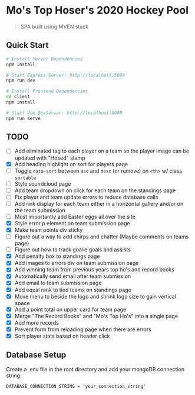 # Mo's Top Hoser's 2020 Hockey Pool
> SPA built using MVEN stack
## Quick Start

```bash
# Install Server Dependencies
npm install

# Start Express Server: http://localhost:5000
npm run dev

# Install Frontend Dependencies
cd client
npm install 

# Start Vue DevServer: http://localhost:8080
npm run serve
```

## TODO
- [ ] Add eliminated tag to each player on a team so the player image can be updated with "Hosed" stamp
- [x] Add heading highlight on sort for players page
- [ ] Toggle `data-sort` between `asc` and `desc` (or remove) on `<th>` w/ class `sortable`
- [ ] Style soundcloud page
- [ ] Add team dropdown on click for each team on the standings page
- [ ] Fix player and team update errors to reduce database calls
- [ ] Add rink display for each team either in a horizontal gallery and/or on the team submission
- [ ] Most importantly add Easter eggs all over the site
- [x] Style error p element on team submission page
- [x] Make team points div sticky
- [ ] Figure out a way to add chirps and chatter (Maybe comments on teams page)
- [ ] Figure out how to track goalie goals and assists
- [x] Add penalty box to standings page
- [x] Add images to errors div on team submission page
- [x] Add winning team from previous years top ho's and record books
- [x] Automatically send email after team submission
- [x] Add email to team submission page
- [x] Add equal rank to tied teams on standings page
- [x] Move menu to beside the logo and shrink logo size to gain vertical space
- [x] Add a point total on upper card for team page
- [x] Merge "The Record Books" and "Mo's Top Ho's" into a single page
- [x] Add more records
- [x] Prevent form from reloading page when there are errors
- [x] Sort player stats based on header click

## Database Setup
Create a .env file in the root directory and add your mongoDB connection string.
```
DATABASE_CONNECTION_STRING = 'your_connection_string'
```
